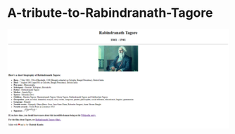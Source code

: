 # A-tribute-to-Rabindranath-Tagore

<img src="image/screenshot.PNG" align="center" alt="project screenshot">
